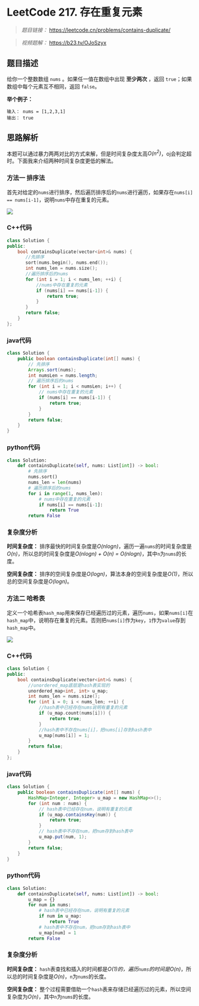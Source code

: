 
# LeetCode 217. 存在重复元素

> *题目链接：* https://leetcode.cn/problems/contains-duplicate/

> *视频题解：* https://b23.tv/OJoSzyx

## 题目描述

给你一个整数数组 `nums` 。如果任一值在数组中出现 **至少两次** ，返回 `true`；如果数组中每个元素互不相同，返回 `false`。

**举个例子：**

```
输入： nums = [1,2,3,1]
输出： true
```

## 思路解析

 本题可以通过暴力两两对比的方式来解，但是时间复杂度太高*O(n<sup>2</sup>)*，oj会判定超时。下面我来介绍两种时间复杂度更低的解法。

### 方法一 排序法

首先对给定的`nums`进行排序，然后遍历排序后的`nums`进行遍历，如果存在`nums[i] == nums[i-1]`，说明`nums`中存在重复的元素。

![](https://gitee.com/ldtech007/picture/raw/master/pic/lc-0217-01.png)

### C++代码

```cpp
class Solution {
public:
    bool containsDuplicate(vector<int>& nums) {
       //先排序
       sort(nums.begin(), nums.end());
       int nums_len = nums.size();
       //遍历排序后的nums
       for (int i = 1; i < nums_len; ++i) {
           //nums中存在重复的元素
           if (nums[i] == nums[i-1]) {
               return true;
           } 
       }
       return false;
    }
};
```

### java代码

```java
class Solution {
    public boolean containsDuplicate(int[] nums) {
        // 先排序
        Arrays.sort(nums);
        int numsLen = nums.length;
        // 遍历排序后的nums
        for (int i = 1; i < numsLen; i++) {
            // nums中存在重复的元素
            if (nums[i] == nums[i-1]) {
                return true;
            }
        }
        return false;
    }
}
```

### python代码

```python
class Solution:
    def containsDuplicate(self, nums: List[int]) -> bool:
        # 先排序
        nums.sort()
        nums_len = len(nums)
        # 遍历排序后的nums
        for i in range(1, nums_len):
            # nums中存在重复的元素
            if nums[i] == nums[i-1]:
                return True
        return False
```

### 复杂度分析

**时间复杂度：** 排序最快的时间复杂度是*O(nlogn)*，遍历一遍`nums`的时间复杂度是*O(n)*，所以总的时间复杂度是*O(nlogn) + O(n) = O(nlogn)*，其中`n`为`nums`的长度。

**空间复杂度：** 排序的空间复杂度是*O(logn)*，算法本身的空间复杂度是*O(1)*，所以总的空间复杂度是*O(logn)*。


### 方法二 哈希表

定义一个哈希表`hash_map`用来保存已经遍历过的元素，遍历`nums`，如果`nums[i]`在`hash_map`中，说明存在重复的元素。否则把`nums[i]`作为`key`，`1`作为`value`存到`hash_map`中。

![](https://gitee.com/ldtech007/picture/raw/master/pic/lc-0217-02.png)

### C++代码

```cpp
class Solution {
public:
    bool containsDuplicate(vector<int>& nums) {
        //unordered_map底层是hash表实现的
        unordered_map<int, int> u_map;
        int nums_len = nums.size();
        for (int i = 0; i < nums_len; ++i) {
            //hash表中已经存在nums说明有重复的元素
            if (u_map.count(nums[i])) {
                return true;
            } 
            //hash表中不存在nums[i]，把nums[i]存到hash表中
            u_map[nums[i]] = 1;
        }
        return false;
    }
};
```

### java代码

```java
class Solution {
    public boolean containsDuplicate(int[] nums) {
        HashMap<Integer, Integer> u_map = new HashMap<>();
        for (int num : nums) {
            // hash表中已经存在num，说明有重复的元素
            if (u_map.containsKey(num)) {
                return true;
            }
            // hash表中不存在num，把num存到hash表中
            u_map.put(num, 1);
        }
        return false;
    }
}
```

### python代码

```python
class Solution:
    def containsDuplicate(self, nums: List[int]) -> bool:
        u_map = {}
        for num in nums:
            # hash表中已经存在num，说明有重复的元素
            if num in u_map:
                return True
            # hash表中不存在num，把num存到hash表中
            u_map[num] = 1
        return False
```

### 复杂度分析

**时间复杂度：** `hash`表查找和插入的时间都是*O(1)*的，遍历`nums`的时间是*O(n)*，所以总的时间复杂度是*O(n)*，`n`为`nums`的长度。

**空间复杂度：** 整个过程需要借助一个`hash`表来存储已经遍历过的元素，所以空间复杂度为*O(n)*，其中`n`为`nums`的长度。
